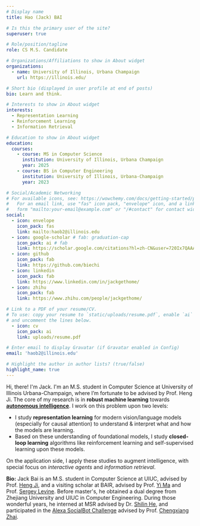 ```yaml
---
# Display name
title: Hao (Jack) BAI

# Is this the primary user of the site?
superuser: true

# Role/position/tagline
role: CS M.S. Candidate

# Organizations/Affiliations to show in About widget
organizations:
  - name: University of Illinois, Urbana Champaign
    url: https://illinois.edu/

# Short bio (displayed in user profile at end of posts)
bio: Learn and think.

# Interests to show in About widget
interests:
  - Representation Learning
  - Reinforcement Learning
  - Information Retrieval

# Education to show in About widget
education:
  courses:
    - course: MS in Computer Science
      institution: University of Illinois, Urbana Champaign
      year: 2025
    - course: BS in Computer Engineering
      institution: University of Illinois, Urbana-Champaign
      year: 2023

# Social/Academic Networking
# For available icons, see: https://wowchemy.com/docs/getting-started/page-builder/#icons
#   For an email link, use "fas" icon pack, "envelope" icon, and a link in the
#   form "mailto:your-email@example.com" or "/#contact" for contact widget.
social:
  - icon: envelope
    icon_pack: fas
    link: mailto:haob2@illinois.edu
  - icon: google-scholar # fab: graduation-cap
    icon_pack: ai # fab
    link: https://scholar.google.com/citations?hl=zh-CN&user=720Ix7QAAAAJ
  - icon: github
    icon_pack: fab
    link: https://github.com/biechi
  - icon: linkedin
    icon_pack: fab
    link: https://www.linkedin.com/in/jackgethome/
  - icon: zhihu
    icon_pack: fab
    link: https://www.zhihu.com/people/jackgethome/

# Link to a PDF of your resume/CV.
# To use: copy your resume to `static/uploads/resume.pdf`, enable `ai` icons in `params.toml`,
# and uncomment the lines below.
  - icon: cv
    icon_pack: ai
    link: uploads/resume.pdf

# Enter email to display Gravatar (if Gravatar enabled in Config)
email: 'haob2@illinois.edu'

# Highlight the author in author lists? (true/false)
highlight_name: true
---
```


Hi, there! I'm Jack. I'm an M.S. student in Computer Science at University of Illinois Urbana-Champaign, where I’m fortunate to be advised by Prof. Heng Ji. The core of my research is in **robust machine learning** towards [**autonomous intelligence**](https://openreview.net/pdf?id=BZ5a1r-kVsf). I work on this problem upon two levels:

- I study **representation learning** for modern vision/language models (especially for causal attention) to understand & interpret what and how the models are learning.
- Based on these understanding of foundational models, I study **closed-loop learning** algorithms like reinforcement learning and self-supervised learning upon these models.

On the application side, I apply these studies to augment intelligence, with special focus on *interactive agents* and *information retrieval*.

**Bio:** Jack Bai is an M.S. student in Computer Science at UIUC, advised by Prof. [Heng Ji](https://scholar.google.com/citations?hl=zh-CN&user=z7GCqT4AAAAJ), and a visiting scholar at BAIR, advised by Prof. [Yi Ma](https://scholar.google.com/citations?hl=zh-CN&user=XqLiBQMAAAAJ) and Prof. [Sergey Levine](https://scholar.google.com/citations?user=8R35rCwAAAAJ&hl=zh-CN). Before master's, he obtained a dual degree from Zhejiang University and UIUC in Computer Engineering. During those wonderful years, he interned at MSR advised by Dr. [Shilin He](https://scholar.google.com/citations?hl=zh-CN&user=wECvv2UAAAAJ), and participated in the [Alexa SocialBot Challenge](https://www.amazon.science/alexa-prize/teams/charmana-2022) advised by Prof. [Chengxiang Zhai](https://scholar.google.com/citations?hl=zh-CN&user=YU-baPIAAAAJ). 

<!-- {{< icon name="download" pack="fas" >}} Download my {{< staticref "uploads/demo_resume.pdf" "newtab" >}}resumé{{< /staticref >}}. -->
